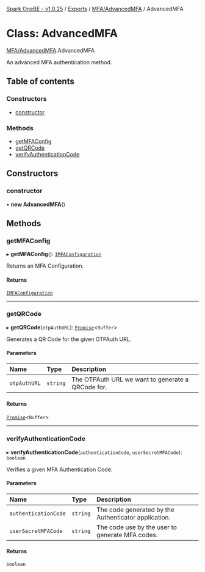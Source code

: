 [Spark OneBE - v1.0.25](../README.md) / [Exports](../modules.md) / [MFA/AdvancedMFA](../modules/MFA_AdvancedMFA.md) / AdvancedMFA

# Class: AdvancedMFA

[MFA/AdvancedMFA](../modules/MFA_AdvancedMFA.md).AdvancedMFA

An advanced MFA authentication method.

## Table of contents

### Constructors

- [constructor](MFA_AdvancedMFA.AdvancedMFA.md#constructor)

### Methods

- [getMFAConfig](MFA_AdvancedMFA.AdvancedMFA.md#getmfaconfig)
- [getQRCode](MFA_AdvancedMFA.AdvancedMFA.md#getqrcode)
- [verifyAuthenticationCode](MFA_AdvancedMFA.AdvancedMFA.md#verifyauthenticationcode)

## Constructors

### constructor

• **new AdvancedMFA**()

## Methods

### getMFAConfig

▸ **getMFAConfig**(): [`IMFAConfiguration`](../interfaces/MFA_AdvancedMFA.IMFAConfiguration.md)

Returns an MFA Configuration.

#### Returns

[`IMFAConfiguration`](../interfaces/MFA_AdvancedMFA.IMFAConfiguration.md)

___

### getQRCode

▸ **getQRCode**(`otpAuthURL`): [`Promise`]( https://developer.mozilla.org/en-US/docs/Web/JavaScript/Reference/Global_Objects/Promise )<`Buffer`\>

Generates a QR Code for the given OTPAuth URL.

#### Parameters

| Name | Type | Description |
| :------ | :------ | :------ |
| `otpAuthURL` | `string` | The OTPAuth URL we want to generate a QRCode for. |

#### Returns

[`Promise`]( https://developer.mozilla.org/en-US/docs/Web/JavaScript/Reference/Global_Objects/Promise )<`Buffer`\>

___

### verifyAuthenticationCode

▸ **verifyAuthenticationCode**(`authenticationCode`, `userSecretMFACode`): `boolean`

Verifies a given MFA Authentication Code.

#### Parameters

| Name | Type | Description |
| :------ | :------ | :------ |
| `authenticationCode` | `string` | The code generated by the Authenticator application. |
| `userSecretMFACode` | `string` | The code use by the user to generate MFA codes. |

#### Returns

`boolean`
